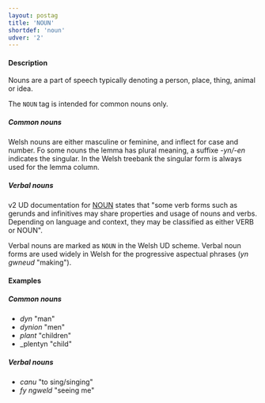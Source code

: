 ```yaml
---
layout: postag
title: 'NOUN'
shortdef: 'noun'
udver: '2'
---
```


#### Description

Nouns are a part of speech typically denoting a person, place, thing, animal or idea.

The `NOUN` tag is intended for common nouns only.

##### Common nouns

Welsh nouns are either masculine or feminine, and inflect for case and number. Fo some nouns
the lemma has plural meaning, a suffixe _-yn/-en_ indicates the singular. In the Welsh treebank
the singular form is always used for the lemma column.



##### Verbal nouns

v2 UD documentation for [NOUN]() states that "some verb forms such as gerunds and infinitives may share properties and usage of nouns and verbs. Depending on language and context, they may be classified as either VERB or NOUN".

Verbal nouns are marked as `NOUN` in the Welsh UD scheme. 
Verbal noun forms are used widely in Welsh for the progressive aspectual phrases (_yn gwneud_ "making").

#### Examples

##### Common nouns

* _dyn_ "man"
* _dynion_ "men"
* _plant_ "children"
* _plentyn "child"

##### Verbal nouns

* _canu_ "to sing/singing"
* _fy ngweld_ "seeing me"

<!-- Interlanguage links updated So kvě 14 19:01:49 CEST 2022 -->
